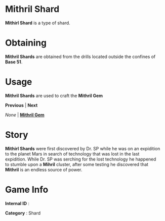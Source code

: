 # Mithril Shard

**Mithirl Shard** is a type of shard.

# Obtaining

**Mithril Shards** are obtained from the drills located outside the confines of **Base 51**.

# Usage

**Mithril Shards** are used to craft the **Mithril Gem**


**Previous** | **Next**

*None*       | [**Mithril Gem**]()

# Story

**Mithirl Shards** were first discovered by Dr. SP while he was on an expidition to the planet Mars in search of technology that was lost in the last expidition. While Dr. SP was serching for the lost technology he happened to stumble upon a **Mihril** cluster, after some testing he discovered that **Mithril** is an endless source of power.

# Game Info

**Internal ID** : 

**Category** : Shard

